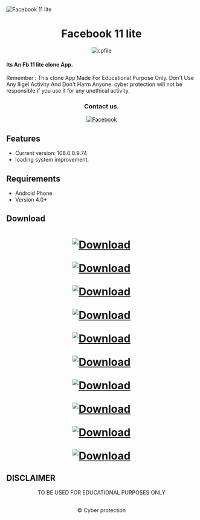 ![Facebook 11 lite](https://github.com/cpfile/Facebook-11-lite-update-version-/assets/133189455/aca14d2f-4621-4611-ad57-cc6bde27137e)

<h1 align=center>Facebook 11 lite</h1>
<p align="center"> <img src="https://komarev.com/ghpvc/?username=cpfile&label=Total Facebook 11 lite %20download&color=0e75b6&style=flat" alt="cpfile" /> </p>

#### Its An Fb 11 lite clone  App. 
Remember : This clone App Made For Educational Purpose Only. Don't Use Any Iligel Activity And Don't Harm Anyone. cyber protection will not be responsible if you use it for any unethical activity.
<div align="center">

### Contact us.
[![Facebook](https://img.shields.io/badge/Join_our_facebook_group-3b5998?style=for-the-badge&logo=facebook&logoColor=white)](https://m.facebook.com/groups/cyberprotectionofficial/)

</div>

## Features

 - Current version: 108.0.0.9.74
 - loading system improvement.

## Requirements
 - Android Phone
 - Version 4.0+
## Download
<h1 align=center>
 
[![Download](https://img.shields.io/badge/Download_Facebook_lite_02-000000?style=for-the-badge)](https://linkgeneratorofficial.blogspot.com/p/lite-2.html)

[![Download](https://img.shields.io/badge/Download_Facebook_lite_03-000000?style=for-the-badge)](https://linkgeneratorofficial.blogspot.com/p/lite-3.html)

[![Download](https://img.shields.io/badge/Download_Facebook_lite_04-000000?style=for-the-badge)](https://linkgeneratorofficial.blogspot.com/p/lite-4.html)

[![Download](https://img.shields.io/badge/Download_Facebook_lite_05-000000?style=for-the-badge)](https://linkgeneratorofficial.blogspot.com/p/lite-5.html)

[![Download](https://img.shields.io/badge/Download_Facebook_lite_06-000000?style=for-the-badge)](https://linkgeneratorofficial.blogspot.com/p/lite-6.html)

[![Download](https://img.shields.io/badge/Download_Facebook_lite_07-000000?style=for-the-badge)](https://linkgeneratorofficial.blogspot.com/p/lite-7.html)

[![Download](https://img.shields.io/badge/Download_Facebook_lite_08-000000?style=for-the-badge)](https://linkgeneratorofficial.blogspot.com/p/lite-8.html)

[![Download](https://img.shields.io/badge/Download_Facebook_lite_09-000000?style=for-the-badge)](https://linkgeneratorofficial.blogspot.com/p/lite-9.html)

[![Download](https://img.shields.io/badge/Download_Facebook_lite_10-000000?style=for-the-badge)](https://linkgeneratorofficial.blogspot.com/p/lite-10.html)

[![Download](https://img.shields.io/badge/Download_Facebook_lite_11-000000?style=for-the-badge)](https://linkgeneratorofficial.blogspot.com/p/lite-11.html)

## DISCLAIMER
<p align="center">
 TO BE USED FOR EDUCATIONAL PURPOSES ONLY
</p>

##
<p align="center">© Cyber protection